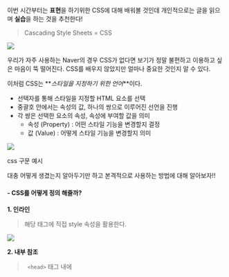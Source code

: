 이번 시간부터는 **표현**을 하기위한 CSS에 대해 배워볼 것인데 개인적으로는 글을 읽으며 **실습**을 하는 것을 추천한다!

> Cascading Style Sheets = CSS

![](https://blog.kakaocdn.net/dn/cq5Zq8/btrI6rNdWGx/7jad8tqkjkdONtJYmLRgI1/img.png)

우리가 자주 사용하는 Naver의 경우 CSS가 없다면 보기가 정말 불편하고 이용하고 싶은 마음이 뚝 떨어진다. CSS를 배우지 않았지만 얼마나 중요한 것인지 알 수 있다.

이처럼 CSS는 **_스타일을 지정하기 위한 언어_**이다.

-   선택자를 통해 스타일을 지정할 HTML 요소를 선택
-   중괄호 안에서는 속성의 값, 하나의 쌍으로 이루어진 선언을 진행
-   각 쌍은 선택한 요소의 속성, 속성에 부여할 값을 의미
    -   속성 (Property) : 어떤 스타일 기능을 변경할지 결정
    -   값 (Value) : 어떻게 스타일 기능을 변경할지 의미

![](https://blog.kakaocdn.net/dn/xLblx/btrI0fBjoBu/AKkkFnFvfagUlK9dyQj131/img.png)

css 구문 예시

대충 어떻게 생겼는지 알아두기만 하고 본격적으로 사용하는 방법에 대해 알아보자!!

#### - CSS를 어떻게 정의 해줄까?

**1. 인라인**

> 해당 태그에 직접 style 속성을 활용한다.

![](https://blog.kakaocdn.net/dn/VpOyP/btrI7Mjh2xs/0CzKPkyBDqnrbo5j30eBXK/img.png)

**2. 내부 참조**

>``` <head>``` 태그 내에 <style>에 지정

![](https://blog.kakaocdn.net/dn/VGm9F/btrI3ucDKyL/N9kzcqgl6OAriCmtnx3Ju0/img.png)

**3. 외부 참조**

>    외부 CSS 파일을 <head> 내 <link>를 통해 불러오기

![](https://blog.kakaocdn.net/dn/cdAN77/btrI1ji3r7B/MKjy7lKF6Spzz6QUp9sfm1/img.png)

위 3가지를 봤을 때 어떤 방법이 제일 좋은 것 같은가?

-   인라인 방법의 경우 실수가 잦아질 수 있다 (내부에 직접 존재하므로 중복도 있을 것이고, 찾기가 어려워서)
-   내부 참조의 경우 ```<style>``` 태그에 정의해주므로 코드가 너무 길어지는 단점이 있다.
-   이미 눈치 챘을 수도 있지만 외부 참조의 방식을 가장 많이 이용한다!

CSS를 본격적으로 배우기 전에 인터넷 창에서 **F12를 누르면 개발자 도구**가 튀어 나온다. 이를 활용해서 사용된 CSS를 확인해보자.

![](https://blog.kakaocdn.net/dn/LGeD3/btrI6r7yuUr/r3kVst8eUDQOGYVyaVKamk/img.png)